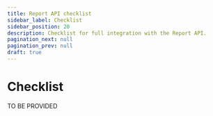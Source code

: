 ```yaml
---
title: Report API checklist
sidebar_label: Checklist
sidebar_position: 20
description: Checklist for full integration with the Report API.
pagination_next: null
pagination_prev: null
draft: true
---
```


# Checklist

TO BE PROVIDED
